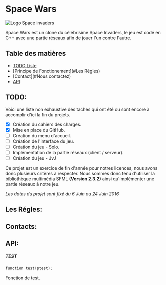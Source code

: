 # Space Wars

 ![Logo Space invaders](http://www.kirikoo.net/images/14Anonyme-20160607-115428.png)

Space Wars est un clone du célébrisime Space Invaders, le jeu est codé en C++ avec une partie réseaux afin de jouer l'un contre l'autre.

## Table des matières
- [TODO Liste](#TODO)
- [Principe de Fonctionement](#Les Régles)
- [Contact](#Nous contactez)
- [API](#API)



## TODO:

Voici une liste non exhaustive des taches qui ont été ou sont encore à accomplir d'ici la fin du projets.

- [x] Création du cahiers des charges.
- [x] Mise en place du GitHub.
- [ ] Création du menu d'accueil.
- [ ] Création de l'interface du jeu.
- [ ] Création du jeu - Solo.
- [ ] Implémentation de la partie réseaux (client / serveur).
- [ ] Création du jeu - JvJ

Ce projet est un exercice de fin d'année pour notres licences, nous avons donc plusieurs critères à respecter. Nous sommes donc tenu d'utiliser la bibliothèque multimédia SFML **(Version 2.3.2)** ainsi qu'implémenter une partie réseaux à notre jeu.

*Les dates du projet sont fixé du 6 Juin au 24 Juin 2016* 

## Les Régles:

## Contacts:

## API: 


##### TEST
```cpp
function test(ptest);
```
  Fonction de test.
